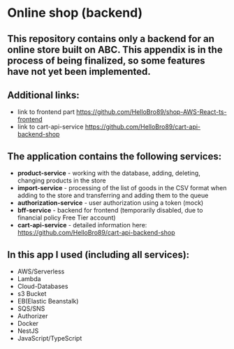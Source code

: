 # Online shop (backend)
## This repository contains only a backend for an online store built on ABC. This appendix is in the process of being finalized, so some features have not yet been implemented.
## Additional links:
- link to frontend part https://github.com/HelloBro89/shop-AWS-React-ts-frontend
- link to cart-api-service https://github.com/HelloBro89/cart-api-backend-shop
## The application contains the following services:
- **product-service** - working with the database, adding, deleting, changing products in the store
- **import-service** - processing of the list of goods in the CSV format when adding to the store and transferring and adding them to the queue
- **authorization-service** - user authorization using a token (mock)
- **bff-service** - backend for frontend (temporarily disabled, due to financial policy Free Tier account)
- **cart-api-service** - detailed information here: https://github.com/HelloBro89/cart-api-backend-shop 

## In this app I used (including all services):
- AWS/Serverless
- Lambda
- Cloud-Databases
- s3 Bucket
- EB(Elastic Beanstalk)
- SQS/SNS
- Authorizer
- Docker
- NestJS
- JavaScript/TypeScript